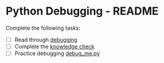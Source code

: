 # Python Debugging - README
Complete the following tasks:
- [ ] Read through [debugging](debugging.md)
- [ ] Complete the [knowledge check](knowledge_check.md)
- [ ] Practice debugging [debug_me.py](debug_me.py)